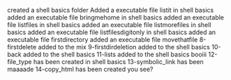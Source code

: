 created a shell basics folder
Added a executable file listit in shell basics
added an executable file bringmehome in shell basics
added an executable file listfiles in shell basics
added an executable file listmorefiles in shell basics
added an executable file listfilesdigitonly in shell basics
added an executable file firstdirectory
added an executable file movethatfile
8-firstdelete added to the mix
9-firstdirdeletion added to the shell basics
10-back added to the shell basics
11-lists added to the shell basics booiii
12-file_type has been created in shell basics
13-symbolic_link has been maaaade
14-copy_html has been created you see?
